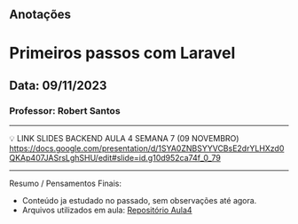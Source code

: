 ## Anotações

# Primeiros passos com Laravel

## Data: 09/11/2023

### Professor: Robert Santos

---

💡 LINK SLIDES BACKEND AULA 4 SEMANA 7 (09 NOVEMBRO)
https://docs.google.com/presentation/d/1SYA0ZNBSYYVCBsE2drYLHXzd0QKAp407JASrsLghSHU/edit#slide=id.g10d952ca74f_0_79

---

Resumo / Pensamentos Finais:

- Conteúdo ja estudado no passado, sem observações até agora.
- Arquivos utilizados em aula: [Repositório Aula4]()

